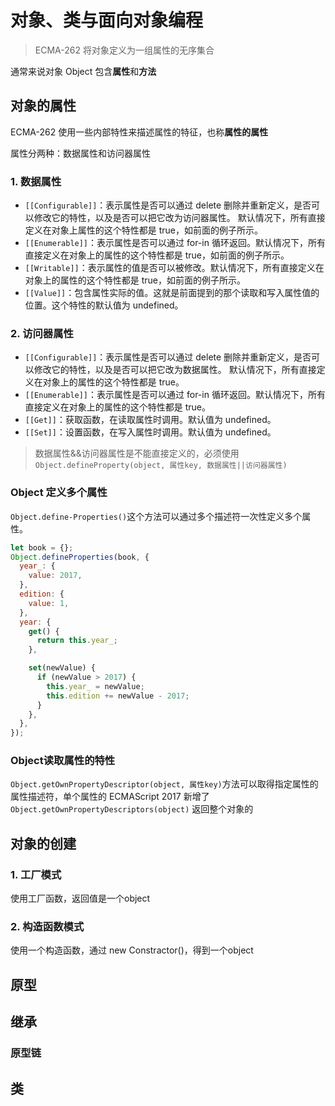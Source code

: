 # 对象、类与面向对象编程

> ECMA-262 将对象定义为一组属性的无序集合

通常来说对象 Object 包含**属性**和**方法**

## 对象的属性

ECMA-262 使用一些内部特性来描述属性的特征，也称**属性的属性**

属性分两种：数据属性和访问器属性

### 1. 数据属性

- `[[Configurable]]`：表示属性是否可以通过 delete 删除并重新定义，是否可以修改它的特性，以及是否可以把它改为访问器属性。
  默认情况下，所有直接定义在对象上属性的这个特性都是 true，如前面的例子所示。
- `[[Enumerable]]`：表示属性是否可以通过 for-in 循环返回。默认情况下，所有直接定义在对象上的属性的这个特性都是 true，如前面的例子所示。
- `[[Writable]]`：表示属性的值是否可以被修改。默认情况下，所有直接定义在对象上的属性的这个特性都是 true，如前面的例子所示。
- `[[Value]]`：包含属性实际的值。这就是前面提到的那个读取和写入属性值的位置。这个特性的默认值为 undefined。

### 2. 访问器属性

- `[[Configurable]]`：表示属性是否可以通过 delete 删除并重新定义，是否可以修改它的特性，以及是否可以把它改为数据属性。
  默认情况下，所有直接定义在对象上的属性的这个特性都是 true。
- `[[Enumerable]]`：表示属性是否可以通过 for-in 循环返回。默认情况下，所有直接定义在对象上的属性的这个特性都是 true。
- `[[Get]]`：获取函数，在读取属性时调用。默认值为 undefined。
- `[[Set]]`：设置函数，在写入属性时调用。默认值为 undefined。

> 数据属性&&访问器属性是不能直接定义的，必须使用 `Object.defineProperty(object, 属性key, 数据属性||访问器属性)`

### Object 定义多个属性

`Object.define-Properties()`这个方法可以通过多个描述符一次性定义多个属性。

```js
let book = {};
Object.defineProperties(book, {
  year_: {
    value: 2017,
  },
  edition: {
    value: 1,
  },
  year: {
    get() {
      return this.year_;
    },

    set(newValue) {
      if (newValue > 2017) {
        this.year_ = newValue;
        this.edition += newValue - 2017;
      }
    },
  },
});
```

### Object读取属性的特性
`Object.getOwnPropertyDescriptor(object, 属性key)`方法可以取得指定属性的属性描述符，单个属性的
ECMAScript 2017 新增了 `Object.getOwnPropertyDescriptors(object)` 返回整个对象的

## 对象的创建

### 1. 工厂模式

使用工厂函数，返回值是一个object

### 2. 构造函数模式

使用一个构造函数，通过 new Constractor()，得到一个object


## 原型


## 继承

### 原型链


## 类

